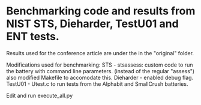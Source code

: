 # Benchmarking code and results from NIST STS, Dieharder, TestU01 and ENT tests.

Results used for the conference article are under the in the "original" folder.

Modifications used for benchmarking:
STS - stsassess: custom code to run the battery with command line parameters. (instead of the regular "assess") also modified Makefile to accomodate this.
Dieharder - enabled debug flag.
TestU01 - Utest.c to run tests from the Alphabit and SmallCrush batteries.

Edit and run execute_all.py
